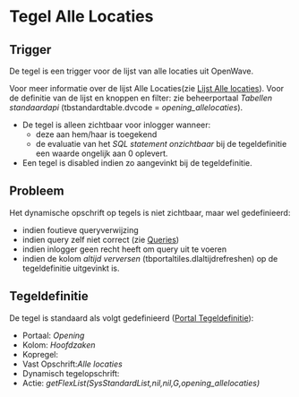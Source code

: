 # Tegel Alle Locaties

## Trigger

De tegel is een trigger voor de lijst van alle locaties uit OpenWave.

Voor meer informatie over de lijst Alle Locaties(zie [Lijst Alle locaties](/probleemoplossing/module_overstijgende_schermen/zaken_inrichtingen_locaties/locaties.md)). Voor de definitie van de lijst en knoppen en filter: zie beheerportaal _Tabellen standaardapi_ (tbstandardtable.dvcode = _opening_allelocaties_).

- De tegel is alleen zichtbaar voor inlogger wanneer:
  - deze aan hem/haar is toegekend
  - de evaluatie van het _SQL statement onzichtbaar_ bij de tegeldefinitie een waarde ongelijk aan 0 oplevert.
- Een tegel is disabled indien zo aangevinkt bij de tegeldefinitie.

## Probleem

Het dynamische opschrift op tegels is niet zichtbaar, maar wel gedefinieerd:

- indien foutieve queryverwijzing
- indien query zelf niet correct (zie [Queries](../../../instellen_inrichten/queries.md))
- indien inlogger geen recht heeft om query uit te voeren
- indien de kolom _altijd verversen_ (tbportaltiles.dlaltijdrefreshen) op de tegeldefinitie uitgevinkt is.

## Tegeldefinitie

De tegel is standaard als volgt gedefinieerd ([Portal Tegeldefinitie](../../../instellen_inrichten/portaldefinitie/portal_tegel.md)):

- Portaal: _Opening_
- Kolom: _Hoofdzaken_
- Kopregel:
- Vast Opschrift:_Alle locaties_
- Dynamisch tegelopschrift:
- Actie: _getFlexList(SysStandardList,nil,nil,G,opening_allelocaties)_
